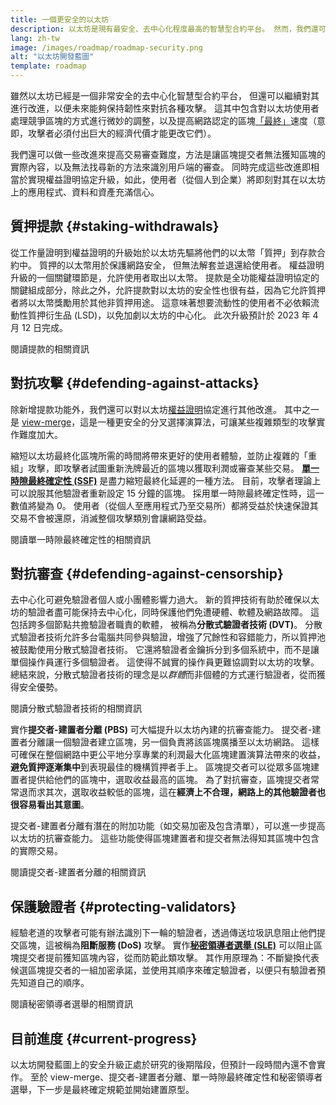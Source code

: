 ```yaml
---
title: 一個更安全的以太坊
description: 以太坊是現有最安全、去中心化程度最高的智慧型合約平台。 然而，我們還可以繼續對其進行改進，以便未來能夠保持韌性來對抗任意級別的攻擊。
lang: zh-tw
image: /images/roadmap/roadmap-security.png
alt: "以太坊開發藍圖"
template: roadmap
---
```


雖然以太坊已經是一個非常安全的去中心化智慧型合約平台， 但還可以繼續對其進行改進，以便未來能夠保持韌性來對抗各種攻擊。 這其中包含對以太坊使用者處理競爭區塊的方式進行微妙的調整，以及提高網路認定的區塊[「最終」](/developers/docs/consensus-mechanisms/pos/#finality)速度（意即，攻擊者必須付出巨大的經濟代價才能更改它們）。

我們還可以做一些改進來提高交易審查難度，方法是讓區塊提交者無法獲知區塊的實際內容，以及無法找尋新的方法來識別用戶端的審查。 同時完成這些改進即相當於實現權益證明協定升級，如此，使用者（從個人到企業）將即刻對其在以太坊上的應用程式、資料和資產充滿信心。

## 質押提款 {#staking-withdrawals}

從工作量證明到權益證明的升級始於以太坊先驅將他們的以太幣「質押」到存款合約中。 質押的以太幣用於保護網路安全， 但無法解套並退還給使用者。 權益證明升級的一個關鍵環節是，允許使用者取出以太幣。 提款是全功能權益證明協定的關鍵組成部分，除此之外，允許提款對以太坊的安全性也很有益，因為它允許質押者將以太幣獎勵用於其他非質押用途。 這意味著想要流動性的使用者不必依賴流動性質押衍生品 (LSD)，以免加劇以太坊的中心化。 此次升級預計於 2023 年 4 月 12 日完成。

<ButtonLink variant="outline-color" to="/staking/withdrawals/">閱讀提款的相關資訊</ButtonLink>

## 對抗攻擊 {#defending-against-attacks}

除新增提款功能外，我們還可以對以太坊[權益證明](/developers/docs/consensus-mechanisms/pos/)協定進行其他改進。 其中之一是 [view-merge](https://ethresear.ch/t/view-merge-as-a-replacement-for-proposer-boost/13739)，這是一種更安全的分叉選擇演算法，可讓某些複雜類型的攻擊實作難度加大。

縮短以太坊最終化區塊所需的時間將帶來更好的使用者體驗，並防止複雜的「重組」攻擊，即攻擊者試圖重新洗牌最近的區塊以獲取利潤或審查某些交易。 [**單一時隙最終確定性 (SSF)**](/roadmap/single-slot-finality/) 是盡力縮短最終化延遲的一種方法。 目前，攻擊者理論上可以說服其他驗證者重新設定 15 分鐘的區塊。 採用單一時隙最終確定性時，這一數值將變為 0。 使用者（從個人至應用程式乃至交易所）都將受益於快速保證其交易不會被還原，消滅整個攻擊類別會讓網路受益。

<ButtonLink variant="outline-color" to="/roadmap/single-slot-finality/">閱讀單一時隙最終確定性的相關資訊</ButtonLink>

## 對抗審查 {#defending-against-censorship}

去中心化可避免驗證者個人或小團體影響力過大。 新的質押技術有助於確保以太坊的驗證者盡可能保持去中心化，同時保護他們免遭硬體、軟體及網路故障。 這包括跨多個節點共擔驗證者職責的軟體， 被稱為**分散式驗證者技術 (DVT)**。 分散式驗證者技術允許多台電腦共同參與驗證，增強了冗餘性和容錯能力，所以質押池被鼓勵使用分散式驗證者技術。 它還將驗證者金鑰拆分到多個系統中，而不是讓單個操作員運行多個驗證者。 這使得不誠實的操作員更難協調對以太坊的攻擊。 總結來說，分散式驗證者技術的理念是以*群體*而非個體的方式運行驗證者，從而獲得安全優勢。

<ButtonLink variant="outline-color" to="/staking/dvt/">閱讀分散式驗證者技術的相關資訊</ButtonLink>

實作**提交者-建置者分離 (PBS)** 可大幅提升以太坊內建的抗審查能力。 提交者-建置者分離讓一個驗證者建立區塊，另一個負責將該區塊廣播至以太坊網路。 這樣可確保在整個網路中更公平地分享專業的利潤最大化區塊建置演算法帶來的收益，**避免質押逐漸集中**到表現最佳的機構質押者手上。 區塊提交者可以從眾多區塊建置者提供給他們的區塊中，選取收益最高的區塊。 為了對抗審查，區塊提交者常常退而求其次，選取收益較低的區塊，這在**經濟上不合理，網路上的其他驗證者也很容易看出其意圖**。

提交者-建置者分離有潛在的附加功能（如交易加密及包含清單），可以進一步提高以太坊的抗審查能力。 這些功能使得區塊建置者和提交者無法得知其區塊中包含的實際交易。

<ButtonLink variant="outline-color" to="/roadmap/pbs/">閱讀提交者-建置者分離的相關資訊</ButtonLink>

## 保護驗證者 {#protecting-validators}

經驗老道的攻擊者可能有辦法識別下一輪的驗證者，透過傳送垃圾訊息阻止他們提交區塊，這被稱為**阻斷服務 (DoS)** 攻擊。 實作[**秘密領導者選舉 (SLE)**](/roadmap/secret-leader-election) 可以阻止區塊提交者提前獲知區塊內容，從而防範此類攻擊。 其作用原理為：不斷變換代表候選區塊提交者的一組加密承諾，並使用其順序來確定驗證者，以便只有驗證者預先知道自己的順序。

<ButtonLink variant="outline-color" to="/roadmap/secret-leader-election">閱讀秘密領導者選舉的相關資訊</ButtonLink>

## 目前進度 {#current-progress}

以太坊開發藍圖上的安全升級正處於研究的後期階段，但預計一段時間內還不會實作。 至於 view-merge、提交者-建置者分離、單一時隙最終確定性和秘密領導者選舉，下一步是最終確定規範並開始建置原型。
